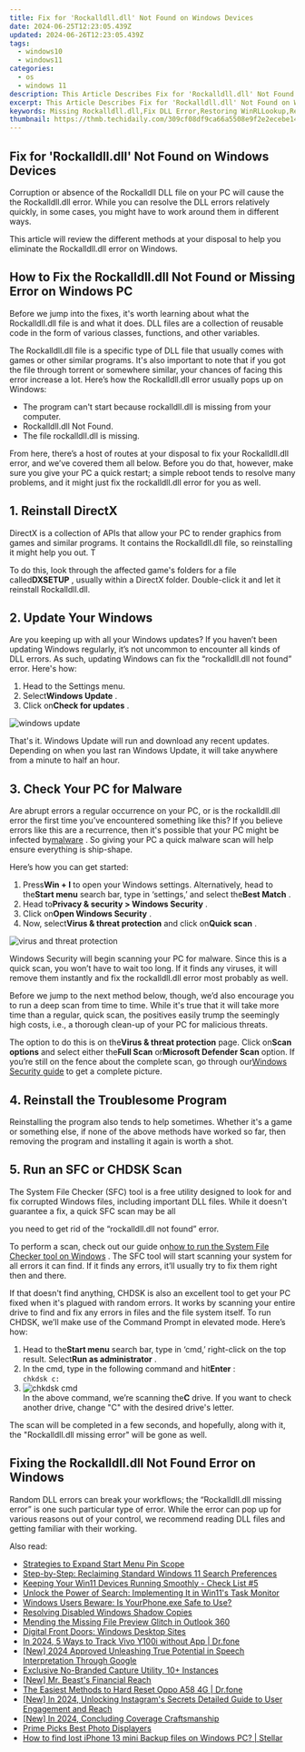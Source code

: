 ```yaml
---
title: Fix for 'Rockalldll.dll' Not Found on Windows Devices
date: 2024-06-25T12:23:05.439Z
updated: 2024-06-26T12:23:05.439Z
tags:
  - windows10
  - windows11
categories:
  - os
  - windows 11
description: This Article Describes Fix for 'Rockalldll.dll' Not Found on Windows Devices
excerpt: This Article Describes Fix for 'Rockalldll.dll' Not Found on Windows Devices
keywords: Missing Rockalldll.dll,Fix DLL Error,Restoring WinRLLookup,Resolve DLL Issue,Reinstall Windows DLLs,Unblock RALock DLL File,Cure Devices with Rockalldll
thumbnail: https://thmb.techidaily.com/309cf08df9ca66a5508e9f2e2ecebe14a1b42826a0f2e3102f8c44796a0894ed.jpg
---
```


## Fix for 'Rockalldll.dll' Not Found on Windows Devices

 Corruption or absence of the Rockalldll DLL file on your PC will cause the the Rockalldll.dll error. While you can resolve the DLL errors relatively quickly, in some cases, you might have to work around them in different ways.

 This article will review the different methods at your disposal to help you eliminate the Rockalldll.dll error on Windows.

## How to Fix the Rockalldll.dll Not Found or Missing Error on Windows PC

 Before we jump into the fixes, it's worth learning about what the Rockalldll.dll file is and what it does. DLL files are a collection of reusable code in the form of various classes, functions, and other variables.

 The Rockalldll.dll file is a specific type of DLL file that usually comes with games or other similar programs. It's also important to note that if you got the file through torrent or somewhere similar, your chances of facing this error increase a lot. Here’s how the Rockalldll.dll error usually pops up on Windows:

* The program can't start because rockalldll.dll is missing from your computer.
* Rockalldll.dll Not Found.
* The file rockalldll.dll is missing.

 From here, there’s a host of routes at your disposal to fix your Rockalldll.dll error, and we’ve covered them all below. Before you do that, however, make sure you give your PC a quick restart; a simple reboot tends to resolve many problems, and it might just fix the rockalldll.dll error for you as well.

## 1\. Reinstall DirectX

 DirectX is a collection of APIs that allow your PC to render graphics from games and similar programs. It contains the Rockalldll.dll file, so reinstalling it might help you out. T

 To do this, look through the affected game's folders for a file called**DXSETUP** , usually within a DirectX folder. Double-click it and let it reinstall Rockalldll.dll.

## 2\. Update Your Windows

 Are you keeping up with all your Windows updates? If you haven’t been updating Windows regularly, it’s not uncommon to encounter all kinds of DLL errors. As such, updating Windows can fix the “rockalldll.dll not found” error. Here's how:

1. Head to the Settings menu.
2. Select**Windows Update** .
3. Click on**Check for updates** .

![windows update](https://static1.makeuseofimages.com/wordpress/wp-content/uploads/2023/02/windows-update-1.jpg)

 That's it. Windows Update will run and download any recent updates. Depending on when you last ran Windows Update, it will take anywhere from a minute to half an hour.

## 3\. Check Your PC for Malware

 Are abrupt errors a regular occurrence on your PC, or is the rockalldll.dll error the first time you’ve encountered something like this? If you believe errors like this are a recurrence, then it's possible that your PC might be infected by[malware](https://www.makeuseof.com/what-is-malware-and-how-does-it-work/) . So giving your PC a quick malware scan will help ensure everything is ship-shape.

Here’s how you can get started:

1. Press**Win + I** to open your Windows settings. Alternatively, head to the**Start menu** search bar, type in ‘settings,’ and select the**Best Match** .
2. Head to**Privacy & security > Windows Security** .
3. Click on**Open Windows Security** .
4. Now, select**Virus & threat protection** and click on**Quick scan** .

![virus and threat protection](https://static1.makeuseofimages.com/wordpress/wp-content/uploads/2023/02/virus-and-threat-protection.jpg)

 Windows Security will begin scanning your PC for malware. Since this is a quick scan, you won’t have to wait too long. If it finds any viruses, it will remove them instantly and fix the rockalldll.dll error most probably as well.

 Before we jump to the next method below, though, we’d also encourage you to run a deep scan from time to time. While it's true that it will take more time than a regular, quick scan, the positives easily trump the seemingly high costs, i.e., a thorough clean-up of your PC for malicious threats.

 The option to do this is on the**Virus & threat protection** page. Click on**Scan options** and select either the**Full Scan** or**Microsoft Defender Scan** option. If you’re still on the fence about the complete scan, go through our[Windows Security guide](https://www.makeuseof.com/windows-11-quick-security-guide/) to get a complete picture.

## 4\. Reinstall the Troublesome Program

 Reinstalling the program also tends to help sometimes. Whether it's a game or something else, if none of the above methods have worked so far, then removing the program and installing it again is worth a shot.

## 5\. Run an SFC or CHDSK Scan

 The System File Checker (SFC) tool is a free utility designed to look for and fix corrupted Windows files, including important DLL files. While it doesn't guarantee a fix, a quick SFC scan may be all

 you need to get rid of the “rockalldll.dll not found” error.

 To perform a scan, check out our guide on[how to run the System File Checker tool on Windows](https://www.makeuseof.com/system-file-checker-sfc-windows/) . The SFC tool will start scanning your system for all errors it can find. If it finds any errors, it’ll usually try to fix them right then and there.

 If that doesn't find anything, CHDSK is also an excellent tool to get your PC fixed when it's plagued with random errors. It works by scanning your entire drive to find and fix any errors in files and the file system itself. To run CHDSK, we’ll make use of the Command Prompt in elevated mode. Here’s how:

1. Head to the**Start menu** search bar, type in ‘cmd,’ right-click on the top result. Select**Run as administrator** .
2. In the cmd, type in the following command and hit**Enter** :  
`chkdsk c:`
3. ![chkdsk cmd](https://static1.makeuseofimages.com/wordpress/wp-content/uploads/2023/02/chkdsk-cmd.jpg)  
 In the above command, we’re scanning the**C** drive. If you want to check another drive, change "C" with the desired drive's letter.

 The scan will be completed in a few seconds, and hopefully, along with it, the "Rockalldll.dll missing error" will be gone as well.

## Fixing the Rockalldll.dll Not Found Error on Windows

 Random DLL errors can break your workflows; the “Rockalldll.dll missing error” is one such particular type of error. While the error can pop up for various reasons out of your control, we recommend reading DLL files and getting familiar with their working.


<ins class="adsbygoogle"
     style="display:block"
     data-ad-format="autorelaxed"
     data-ad-client="ca-pub-7571918770474297"
     data-ad-slot="1223367746"></ins>



<ins class="adsbygoogle"
     style="display:block"
     data-ad-client="ca-pub-7571918770474297"
     data-ad-slot="8358498916"
     data-ad-format="auto"
     data-full-width-responsive="true"></ins>

<span class="atpl-alsoreadstyle">Also read:</span>
<div><ul>
<li><a href="https://windows11.techidaily.com/strategies-to-expand-start-menu-pin-scope/"><u>Strategies to Expand Start Menu Pin Scope</u></a></li>
<li><a href="https://windows11.techidaily.com/step-by-step-reclaiming-standard-windows-11-search-preferences/"><u>Step-by-Step: Reclaiming Standard Windows 11 Search Preferences</u></a></li>
<li><a href="https://windows11.techidaily.com/keeping-your-win11-devices-running-smoothly-check-list-5/"><u>Keeping Your Win11 Devices Running Smoothly - Check List #5</u></a></li>
<li><a href="https://windows11.techidaily.com/unlock-the-power-of-search-implementing-it-in-win11s-task-monitor/"><u>Unlock the Power of Search: Implementing It in Win11's Task Monitor</u></a></li>
<li><a href="https://windows11.techidaily.com/windows-users-beware-is-yourphoneexe-safe-to-use/"><u>Windows Users Beware: Is YourPhone.exe Safe to Use?</u></a></li>
<li><a href="https://windows11.techidaily.com/resolving-disabled-windows-shadow-copies/"><u>Resolving Disabled Windows Shadow Copies</u></a></li>
<li><a href="https://windows11.techidaily.com/mending-the-missing-file-preview-glitch-in-outlook-360/"><u>Mending the Missing File Preview Glitch in Outlook 360</u></a></li>
<li><a href="https://windows11.techidaily.com/digital-front-doors-windows-desktop-sites/"><u>Digital Front Doors: Windows Desktop Sites</u></a></li>
<li><a href="https://android-location-track.techidaily.com/in-2024-5-ways-to-track-vivo-y100i-without-app-drfone-by-drfone-virtual-android/"><u>In 2024, 5 Ways to Track Vivo Y100i without App | Dr.fone</u></a></li>
<li><a href="https://desktop-recording.techidaily.com/new-2024-approved-unleashing-true-potential-in-speech-interpretation-through-google/"><u>[New] 2024 Approved  Unleashing True Potential in Speech Interpretation Through Google</u></a></li>
<li><a href="https://desktop-recording.techidaily.com/exclusive-no-branded-capture-utility-10plus-instances/"><u>Exclusive No-Branded Capture Utility, 10+ Instances</u></a></li>
<li><a href="https://youtube-webster.techidaily.com/r-beasts-financial-reach/"><u>[New] Mr. Beast's Financial Reach</u></a></li>
<li><a href="https://techidaily.com/the-easiest-methods-to-hard-reset-oppo-a58-4g-drfone-by-drfone-reset-android-reset-android/"><u>The Easiest Methods to Hard Reset Oppo A58 4G | Dr.fone</u></a></li>
<li><a href="https://instagram-video-recordings.techidaily.com/new-in-2024-unlocking-instagrams-secrets-detailed-guide-to-user-engagement-and-reach/"><u>[New] In 2024, Unlocking Instagram's Secrets  Detailed Guide to User Engagement and Reach</u></a></li>
<li><a href="https://youtube-web.techidaily.com/n-2024-concluding-coverage-craftsmanship/"><u>[New] In 2024, Concluding Coverage Craftsmanship</u></a></li>
<li><a href="https://vp-tips.techidaily.com/prime-picks-best-photo-displayers/"><u>Prime Picks  Best Photo Displayers</u></a></li>
<li><a href="https://blog-min.techidaily.com/how-to-find-lost-iphone-13-mini-backup-files-on-windows-pc-stellar-by-stellar-data-recovery-ios-iphone-data-recovery/"><u>How to find lost iPhone 13 mini Backup files on Windows PC? | Stellar</u></a></li>
</ul></div>
